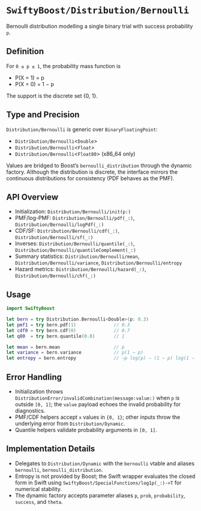 # ``SwiftyBoost/Distribution/Bernoulli``

Bernoulli distribution modelling a single binary trial with success probability `p`.

## Definition

For `0 ≤ p ≤ 1`, the probability mass function is

- P(X = 1) = p  
- P(X = 0) = 1 − p

The support is the discrete set {0, 1}.

## Type and Precision

``Distribution/Bernoulli`` is generic over `BinaryFloatingPoint`:

- ``Distribution/Bernoulli``<`Double`>
- ``Distribution/Bernoulli``<`Float`>
- ``Distribution/Bernoulli``<`Float80`> (x86_64 only)

Values are bridged to Boost’s `bernoulli_distribution` through the dynamic factory. Although the distribution is discrete, the interface mirrors the continuous distributions for consistency (PDF behaves as the PMF).

## API Overview

- Initialization: ``Distribution/Bernoulli/init(p:)``
- PMF/log-PMF: ``Distribution/Bernoulli/pdf(_:)``, ``Distribution/Bernoulli/logPdf(_:)``
- CDF/SF: ``Distribution/Bernoulli/cdf(_:)``, ``Distribution/Bernoulli/sf(_:)``
- Inverses: ``Distribution/Bernoulli/quantile(_:)``, ``Distribution/Bernoulli/quantileComplement(_:)``
- Summary statistics: ``Distribution/Bernoulli/mean``, ``Distribution/Bernoulli/variance``, ``Distribution/Bernoulli/entropy``
- Hazard metrics: ``Distribution/Bernoulli/hazard(_:)``, ``Distribution/Bernoulli/chf(_:)``

## Usage

```swift
import SwiftyBoost

let bern = try Distribution.Bernoulli<Double>(p: 0.3)
let pmf1 = try bern.pdf(1)              // 0.3
let cdf0 = try bern.cdf(0)              // 0.7
let q80  = try bern.quantile(0.8)       // 1

let mean = bern.mean                    // p
let variance = bern.variance            // p(1 − p)
let entropy = bern.entropy              // −p log(p) − (1 − p) log(1 − p)
```

## Error Handling

- Initialization throws ``DistributionError/invalidCombination(message:value:)`` when `p` is outside `[0, 1]`; the ``value`` payload echoes the invalid probability for diagnostics.
- PMF/CDF helpers accept `x` values in `{0, 1}`; other inputs throw the underlying error from ``Distribution/Dynamic``.
- Quantile helpers validate probability arguments in `[0, 1]`.

## Implementation Details

- Delegates to ``Distribution/Dynamic`` with the `bernoulli` vtable and aliases `bernoulli`, `bernoulli_distribution`.
- Entropy is not provided by Boost; the Swift wrapper evaluates the closed form in Swift using ``SwiftyBoost/SpecialFunctions/log1p(_:)->T`` for numerical stability.
- The dynamic factory accepts parameter aliases `p`, `prob`, `probability`, `success`, and `theta`.
